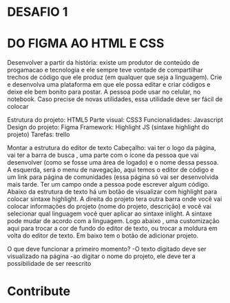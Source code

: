 

# DESAFIO 1 
# DO FIGMA AO HTML E CSS

Desenvolver a partir da história: existe um produtor de conteúdo de progamacao e tecnologia e ele sempre teve vontade de compartilhar trechos de código que ele produz (em qualquer que seja a linguagem). Crie e desenvolva uma plataforma em que ele possa editar e criar códigos e deixe ele bem bonito para postar. A pessoa pode usar no celular, no notebook. Caso precise de novas utilidades, essa utilidade deve ser fácil de colocar 

Estrutura do projeto: HTML5 
Parte visual: CSS3 
Funcionalidades: Javascript 
Design do projeto: Figma 
Framework: Highlight JS (sintaxe highlight do projeto) 
Tarefas: trello

Montar a estrutura do editor de texto 
Cabeçalho: vai ter o logo da página, vai ter a barra de busca , uma parte com o ícone da pessoa que vai desenvolver (como se fosse uma área de logado) e o nome dessa pessoa. A esquerda, será o menu de navegação, aqui temos o editor de código e um link para página de comunidades (essa página só vai ser desenvolvida mais tarde. Ter um campo onde a pessoa pode escrever algum código. Abaixo da estrutura de texto há um botão de visualizar com highlight para colocar sintaxe highlight. A direita do projeto tera outra barra onde você vai colocar informações do projeto (nome do projeto, descrição) e você vai selecionar qual linguagem você quer aplicar ao sintaxe inlight. A sintaxe pode mudar de acordo com a linguagem.  Logo abaixo , uma customização aqui para trocar a cor de fundo do editor de texto, ou trocar a moldura em volta do editor de texto. Em baixo tem o botão de adicionar projeto.

O que deve funcionar a primeiro momento? 
-O texto digitado deve ser visualizado na página 
-ao digitar o nome do projeto, ele deve ter a possibilidade de ser reescrito


# Contribute
